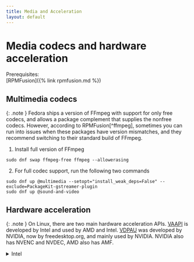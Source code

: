 ```yaml
---
title: Media and Acceleration
layout: default
---
```

# Media codecs and hardware acceleration
Prerequisites:\
[RPMFusion]({% link rpmfusion.md %})
## Multimedia codecs

{: .note }
Fedora ships a version of FFmpeg with support for only free codecs, and allows a package complement that supplies the nonfree codecs. However, according to RPMFusion[^ffmpeg], sometimes you can run into issues when these packages have version mismatches, and they recommend switching to their standard build of FFmpeg.

1. Install full version of FFmpeg
```
sudo dnf swap ffmpeg-free ffmpeg --allowerasing
```
2. For full codec support, run the following two commands
```
sudo dnf up @multimedia --setopt="install_weak_deps=False" --exclude=PackageKit-gstreamer-plugin
sudo dnf up @sound-and-video
```

## Hardware acceleration

{: .note }
On Linux, there are two main hardware acceleration APIs. [VAAPI](https://en.wikipedia.org/wiki/Video_Acceleration_API) is developed by Intel and used by AMD and Intel. [VDPAU](https://en.wikipedia.org/wiki/VDPAU) was developed by NVIDIA, now by freedesktop.org, and mainly used by NVIDIA. NVIDIA also has NVENC and NVDEC, AMD also has AMF.

<details markdown=1>
<summary>Intel</summary>
<details markdown=1>
<summary>GMA 4500 up to Broadwell processors</summary>
Use `libva-intel-driver` (FOSS)
```
sudo dnf in libva-intel-driver
```
</details>
<details markdown=1>
<summary>Broadwell to Cofee Lake processors</summary>
You can use either `intel-media-driver` (nonfree) or `libva-intel-driver` (FOSS). 

{: .note }
You can try both, but `intel-media-driver` probably works better, but I have no way of verifying that statement.
```
sudo dnf in intel-media-driver
```
or
```
sudo dnf in libva-intel-driver
```
</details>
<details markdown=1>
<summary>Coffee Lake processors and later, including Intel Arc GPUs</summary>
Use `intel-media-driver` (nonfree)
```
sudo dnf in intel-media-driver
```
</details>

{: .note }
> Intel does not support VDPAU, but you can get minimal VDPAU support (OpenGL and H.264) by installing `libvdpau-va-gl`. VAAPI should still be used whenever possible.
> ```
sudo dnf in libvdpau-va-gl
```
</details>
<details markdown=1>
<summary>AMD</summary>

{: .note }
VAAPI is supported on Radeon R600 and later. VDPAU is supported on Radeon HD 2000 and later.

The default VAAPI and VDPAU drivers installed do not support proprietary codecs. To add support, run the following commands

VAAPI:
```
sudo dnf swap mesa-va-drivers mesa-va-drivers-freeworld
sudo dnf swap mesa-va-drivers.i686 mesa-va-drivers-freeworld.i686
```
VDPAU:
```
sudo dnf swap mesa-vdpau-drivers mesa-vdpau-drivers-freeworld
sudo dnf swap mesa-vdpau-drivers.i686 mesa-vdpau-drivers-freeworld.i686
```

{: .note }
To use AMF, you need to use the AMDGPU PRO stack. This is not recommended for most users.
</details>
<details markdown=1>
<summary>NVIDIA</summary>
With the NVIDIA drivers [installed](/nvidia), VDPAU, NVENC, and NVDEC are already set up. For VAAPI support, run:
```
sudo dnf in libva-nvidia-driver.{i686,x86_64}
```

{: .note }
VDPAU or NVENC/NVDEC should be used whenever possible
</details>

## Playing DVDs

{: .note }
These instructions only apply to encrypted DVDs (i.e. movies you'd buy at the store). Your own burned DVDs aren't encrypted, and can play just like any external media device.

Due to legal restrictions, libdvdcss isn't installed by default. However, if you want to use your computer to play encrypted DVDs, it is required.

{: .important }
> Read the following legal notice[^vlclegal] from VideoLAN before continuing: 
> > libdvdcss is a library that can find and guess keys from a DVD in order to decrypt it.
> > This method is **authorized** by a French law decision [CE 10e et 9e sous­sect., 16 juillet 2008, n° 301843](https://www.legifrance.gouv.fr/ceta/id/CETATEXT000019216315/) on interoperability.
> > 
> > **NB:** In the USA, you should check out [the US Copyright Office decision](https://www.copyright.gov/1201/) that allows circumvention in some cases.
> > VideoLAN is **NOT** a US-based organization and is therefore **outside US jurisdiction**. 

To install:
```
sudo dnf in rpmfusion-free-release-tainted && sudo dnf in libdvdcss
```
### References:\
[RPMFusion - Multimedia How-to](https://rpmfusion.org/Howto/Multimedia)\
[ArchWiki - Hardware video acceleration](https://wiki.archlinux.org/title/Hardware_video_acceleration)

[^ffmpeg]: See [here](https://rpmfusion.org/Howto/Multimedia).
[^vlclegal]: See [here](https://www.videolan.org/legal.html).